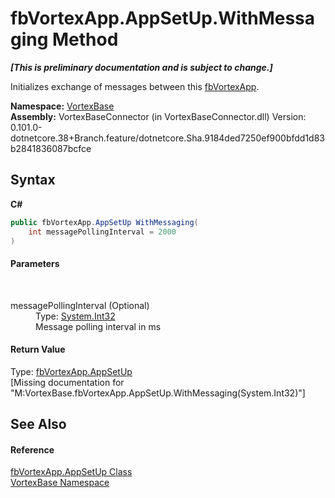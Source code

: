 # fbVortexApp.AppSetUp.WithMessaging Method 
 _**\[This is preliminary documentation and is subject to change.\]**_

Initializes exchange of messages between this <a href="T_VortexBase_fbVortexApp.md">fbVortexApp</a>.

**Namespace:**&nbsp;<a href="N_VortexBase.md">VortexBase</a><br />**Assembly:**&nbsp;VortexBaseConnector (in VortexBaseConnector.dll) Version: 0.101.0-dotnetcore.38+Branch.feature/dotnetcore.Sha.9184ded7250ef900bfdd1d83b2841836087bcfce

## Syntax

**C#**<br />
``` C#
public fbVortexApp.AppSetUp WithMessaging(
	int messagePollingInterval = 2000
)
```


#### Parameters
&nbsp;<dl><dt>messagePollingInterval (Optional)</dt><dd>Type: <a href="https://docs.microsoft.com/dotnet/api/system.int32" target="_blank">System.Int32</a><br />Message polling interval in ms</dd></dl>

#### Return Value
Type: <a href="T_VortexBase_fbVortexApp_AppSetUp.md">fbVortexApp.AppSetUp</a><br />\[Missing <returns> documentation for "M:VortexBase.fbVortexApp.AppSetUp.WithMessaging(System.Int32)"\]

## See Also


#### Reference
<a href="T_VortexBase_fbVortexApp_AppSetUp.md">fbVortexApp.AppSetUp Class</a><br /><a href="N_VortexBase.md">VortexBase Namespace</a><br />